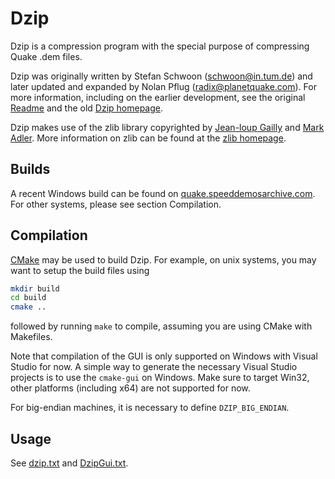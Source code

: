 # Dzip

Dzip is a compression program with the special purpose of compressing Quake .dem files.

Dzip was originally written by Stefan Schwoon (<schwoon@in.tum.de>) and later updated and expanded by Nolan Pflug (<radix@planetquake.com>).
For more information, including on the earlier development, see the original [Readme](Readme) and the old [Dzip homepage](http://quake.speeddemosarchive.com/dzip/).

Dzip makes use of the zlib library copyrighted by [Jean-loup Gailly](http://gailly.net/) and [Mark Adler](http://en.wikipedia.org/wiki/Mark_Adler).
More information on zlib can be found at the [zlib homepage](https://www.zlib.net/).

## Builds

A recent Windows build can be found on [quake.speeddemosarchive.com](http://quake.speeddemosarchive.com/quake/downloads.html).
For other systems, please see section Compilation.

## Compilation

[CMake](https://cmake.org/) may be used to build Dzip.
For example, on unix systems, you may want to setup the build files using

```bash
mkdir build
cd build
cmake ..
```

followed by running `make` to compile, assuming you are using CMake with Makefiles.

Note that compilation of the GUI is only supported on Windows with Visual Studio for now.
A simple way to generate the necessary Visual Studio projects is to use the `cmake-gui` on Windows.
Make sure to target Win32, other platforms (including x64) are not supported for now.

For big-endian machines, it is necessary to define `DZIP_BIG_ENDIAN`.

## Usage

See [dzip.txt](install/dzip.txt) and [DzipGui.txt](install/DzipGui.txt).

